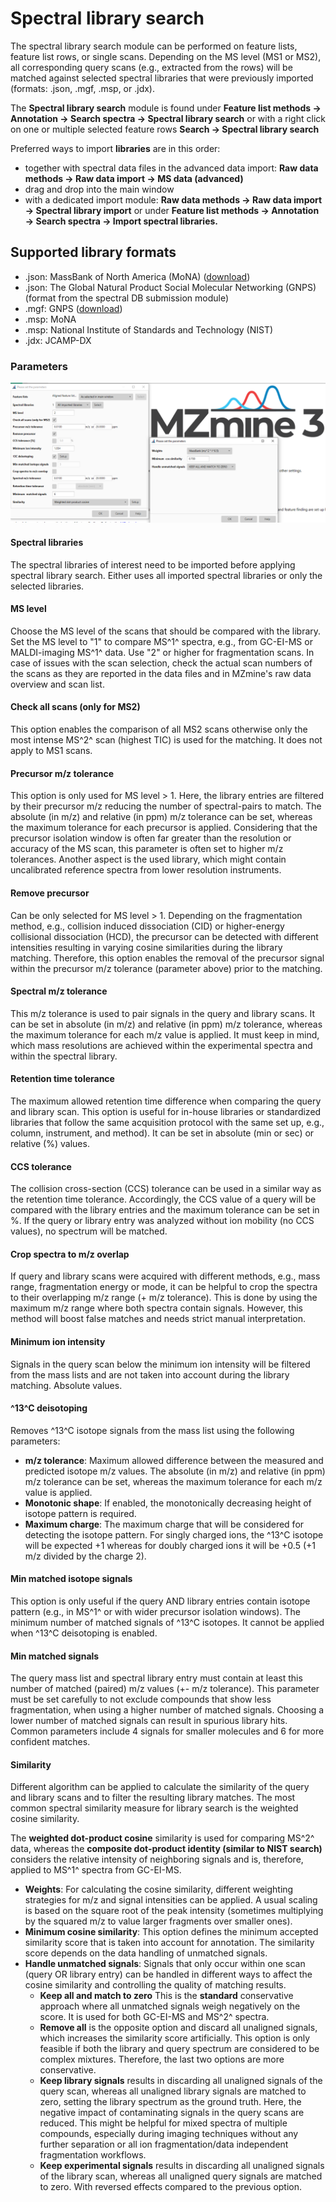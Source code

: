 # Spectral library search

The spectral library search module can be performed on feature lists, feature list rows, or single scans. Depending on the MS level (MS1 or MS2), all corresponding query scans (e.g., extracted from the rows) will be matched against selected spectral libraries that were previously imported (formats: .json, .mgf, .msp, or .jdx).

The **Spectral library search** module is found under **Feature list methods → Annotation → Search spectra → Spectral library
search** or with a right click on one or multiple selected feature rows **Search → Spectral library search**

Preferred ways to import **libraries** are in this order: 
- together with spectral data files in the advanced data import: **Raw data methods → Raw data import → MS data (advanced)**
- drag and drop into the main window
- with a dedicated import module: **Raw data methods → Raw data import → Spectral library import** or under **Feature list methods → Annotation → Search spectra → Import spectral libraries.**

## Supported library formats
- .json: MassBank of North America (MoNA) ([download](https://mona.fiehnlab.ucdavis.edu/downloads))
- .json: The Global Natural Product Social Molecular Networking (GNPS) (format from the spectral DB submission module)
- .mgf: GNPS ([download](https://gnps-external.ucsd.edu/gnpslibrary))
- .msp: MoNA
- .msp: National Institute of Standards and Technology (NIST)
- .jdx: JCAMP-DX

### Parameters

![library_search](spectral_library_search.png)

#### Spectral libraries
The spectral libraries of interest need to be imported before applying spectral library search. 
Either uses all imported spectral libraries or only the selected libraries.

#### MS level
Choose the MS level of the scans that should be compared with the library. Set the MS level to "1" to compare MS^1^ 
spectra, e.g., from GC-EI-MS or MALDI-imaging MS^1^ data. Use "2" or higher for fragmentation scans. 
In case of issues with the scan selection, check the actual scan numbers of the scans as they are reported in the data files and in MZmine's raw data overview and scan list.

#### Check all scans (only for MS2)
This option enables the comparison of all MS2 scans otherwise only the most intense MS^2^ scan (highest TIC) is used for the matching. 
It does not apply to MS1 scans.

#### Precursor m/z tolerance
This option is only used for MS level > 1. Here, the library entries are filtered by their precursor m/z reducing 
the number of spectral-pairs to match. The absolute (in m/z) and relative (in ppm) m/z tolerance can be set, whereas 
the maximum tolerance for each precursor is applied. Considering that the precursor isolation window is often far greater than the resolution or accuracy of the MS scan, this parameter is often set to higher m/z tolerances. 
Another aspect is the used library, which might contain uncalibrated reference spectra from lower resolution instruments.

#### Remove precursor
Can be only selected for MS level > 1. Depending on the fragmentation method, e.g., collision induced dissociation (CID)
or higher-energy collisional dissociation (HCD), the precursor can be detected with different 
intensities resulting in varying cosine similarities during the library matching. Therefore, this option enables the
removal of the precursor signal within the precursor m/z tolerance (parameter above) prior to the matching. 

#### Spectral m/z tolerance
This m/z tolerance is used to pair signals in the query and library scans. It 
can be set in absolute (in m/z) and relative (in ppm) m/z tolerance, whereas 
the maximum tolerance for each m/z value is applied. It must keep in mind, which mass resolutions are achieved 
within the experimental spectra and within the spectral library.

#### Retention time tolerance
The maximum allowed retention time difference when comparing the query and library scan.
This option is useful for in-house libraries or standardized libraries that follow the same acquisition protocol with the same set up, e.g., column, instrument,
and method). It can be set in absolute (min or sec) or relative (%) values.

#### CCS tolerance
The collision cross-section (CCS) tolerance can be used in a similar way as the retention time tolerance.
Accordingly, the CCS value of a query will be compared with the library entries and the maximum tolerance
can be set in %. If the query or library entry was analyzed without ion mobility (no CCS values), no spectrum
will be matched.

#### Crop spectra to m/z overlap
If query and library scans were acquired with different methods, e.g., mass range, fragmentation
energy or mode, it can be helpful to crop the spectra to their overlapping m/z range (+ m/z tolerance). 
This is done by using the maximum m/z range where both spectra contain signals.
However, this method will boost false matches and needs strict manual interpretation.

#### Minimum ion intensity
Signals in the query scan below the minimum ion intensity will be filtered from the mass lists and are not 
taken into account during the library matching. Absolute values.

#### ^13^C deisotoping
Removes ^13^C isotope signals from the mass list using the following parameters:
- **m/z tolerance**: Maximum allowed difference between the measured and predicted isotope m/z values. The absolute (in m/z) and relative (in ppm) m/z tolerance can be set, whereas the maximum tolerance for each m/z value is applied.
- **Monotonic shape**: If enabled, the monotonically decreasing height of isotope pattern is required.
- **Maximum charge**: The maximum charge that will be considered for detecting the isotope pattern. For singly charged ions, the ^13^C isotope will be expected +1 whereas for doubly charged ions it will be +0.5 (+1 m/z divided by the charge 2). 

#### Min matched isotope signals
This option is only useful if the query AND library entries contain isotope pattern (e.g., in MS^1^ or with wider precursor isolation 
windows). The minimum number of matched signals of ^13^C isotopes. It cannot be applied when ^13^C deisotoping is enabled.

#### Min matched signals
  The query mass list and spectral library entry must contain at least this number of matched (paired) m/z values 
(+- m/z tolerance). This parameter must be set carefully to not exclude compounds that show less
fragmentation, when using a higher number of matched signals. Choosing a lower number of matched
signals can result in spurious library hits. Common parameters include 4 signals for smaller molecules and 6 for more confident matches. 

#### Similarity
Different algorithm can be applied to calculate the similarity of the query and library 
scans and to filter the resulting library matches. The most common spectral similarity measure for library search
is the weighted cosine similarity.

The **weighted dot-product cosine** similarity is used for comparing MS^2^ data, whereas the
**composite dot-product identity (similar to NIST search)** considers the relative intensity of
neighboring signals and is, therefore, applied to MS^1^ spectra from GC-EI-MS.

- **Weights**: For calculating the cosine similarity, different weighting strategies for  m/z
and signal intensities can be applied. A usual scaling is based on the square root of
the peak intensity (sometimes multiplying by the squared m/z to value larger fragments over smaller ones). 
- **Minimum cosine similarity**: This option defines the minimum accepted similarity
score that is taken into account for annotation. The similarity score depends on the data 
handling of unmatched signals.
- **Handle unmatched signals**: Signals that only occur within one scan (query OR library entry)
can be handled in different ways to affect the cosine similarity and controlling the quality
of matching results. 
  - **Keep all and match to zero** This is the **standard** conservative approach where all unmatched signals weigh negatively on the score. It is used for both GC-EI-MS and MS^2^ spectra.
  - **Remove all** is the opposite option and discard all unaligned signals, which increases the
  similarity score artificially. This option is only feasible if both the library and query spectrum are considered to be complex mixtures. Therefore, the last two options are more conservative.
  - **Keep library signals** results in discarding all unaligned signals of the query scan, whereas all unaligned library signals are matched to zero, setting the library spectrum as the ground truth. Here, the negative impact of 
  contaminating signals in the query scans are reduced. This might be helpful for mixed spectra of multiple compounds, especially during imaging techniques without any further separation or all ion fragmentation/data independent fragmentation workflows.
  - **Keep experimental signals** results in discarding all unaligned signals of the library scan,
  whereas all unaligned query signals are matched to zero. With reversed effects compared to the previous option.